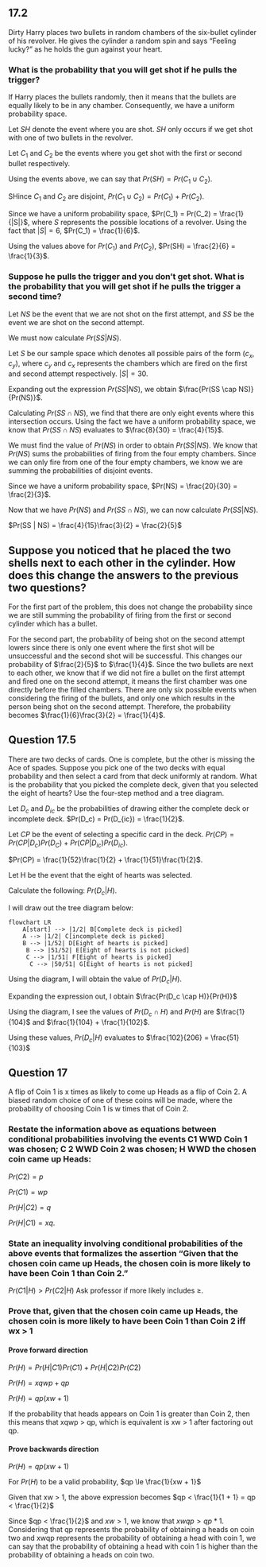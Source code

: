 ## 17.2

Dirty Harry places two bullets in random chambers of the six-bullet cylinder of his
revolver. He gives the cylinder a random spin and says “Feeling lucky?” as he
holds the gun against your heart.

### What is the probability that you will get shot if he pulls the trigger?

If Harry places the bullets randomly, then it means that the bullets are equally likely 
to be in any chamber. Consequently, we have a uniform probability space. 

Let $SH$ denote the event where you are shot. $SH$ only occurs if we get shot with one of two bullets 
in the revolver.

Let $C_1$ and $C_2$ be the events where you get shot with the first or second bullet respectively.

Using the events above, we can say that $Pr(SH) = Pr(C_1 \cup C_2)$.

SHince $C_1$ and $C_2$ are disjoint, $Pr(C_1 \cup C_2) = Pr(C_1) + Pr(C_2)$.

Since we have a uniform probability space, $Pr(C_1) = Pr(C_2) = \frac{1}{|S|}$, where 
$S$ represents the possible locations of a revolver. Using the fact that $|S| = 6$,
$Pr(C_1) = \frac{1}{6}$.

Using the values above for $Pr(C_1)$ and $Pr(C_2)$, $Pr(SH) = \frac{2}{6} = \frac{1}{3}$.

### Suppose he pulls the trigger and you don’t get shot. What is the probability that you will get shot if he pulls the trigger a second time?

Let $NS$ be the event that we are not shot on the first attempt, and $SS$  be the event 
we are shot on the second attempt.

We must now calculate $Pr(SS| NS)$.

Let $S$ be our sample space which denotes all possible pairs of the form $(c_x, c_y)$, where 
$c_y$ and $c_x$ represents the chambers which are fired on the first and second attempt respectively.
$|S| = 30$. 

Expanding out the expression $Pr(SS| NS)$, we obtain $\frac{Pr(SS \cap NS)}{Pr(NS)}$.

Calculating $Pr(SS \cap NS)$, we find that there are only eight events where this intersection occurs.
Using the fact we have a uniform probability space, we know that $Pr(SS \cap NS)$ evaluates
to $\frac{8}{30} = \frac{4}{15}$.

We must find the value of $Pr(NS)$ in order to obtain $Pr(SS| NS)$. We know that $Pr(NS)$ 
sums the probabilities of firing from the four empty chambers. Since we can only fire from one 
of the four empty chambers, we know we are summing the probabilities of disjoint events. 

Since we have a uniform probability space, $Pr(NS) = \frac{20}{30} = \frac{2}{3}$.

Now that we have $Pr(NS)$ and $Pr(SS \cap NS)$, we can now calculate
$Pr(SS| NS)$.

$Pr(SS | NS) = \frac{4}{15}\frac{3}{2} = \frac{2}{5}$ 

## Suppose you noticed that he placed the two shells next to each other in the cylinder. How does this change the answers to the previous two questions?

For the first part of the problem, this does not change the probability since we are still 
summing the probability of firing from the first or second cylinder which has a bullet.

For the second part, the probability of being shot on the second attempt lowers since 
there is only one event where the first shot will be unsuccessful and the second shot 
will be successful. This changes our probability of $\frac{2}{5}$ to $\frac{1}{4}$.
Since the two bullets are next to each other, we know that if we did not fire a bullet on 
the first attempt and fired one on the second attempt, it means the first chamber was one 
directly before the filled chambers. 
There are only six possible events when considering the firing of the bullets, and only 
one which results in the person being shot on the second attempt. 
Therefore, the probability becomes $\frac{1}{6}\frac{3}{2} = \frac{1}{4}$.


## Question 17.5 
There are two decks of cards. One is complete, but the other is missing the Ace
of spades. Suppose you pick one of the two decks with equal probability and then
select a card from that deck uniformly at random. What is the probability that you
picked the complete deck, given that you selected the eight of hearts? Use the
four-step method and a tree diagram.

Let $D_c$ and $D_{ic}$ be the probabilities of drawing either the complete deck or incomplete deck.
$Pr(D_c) = Pr(D_{ic}) = \frac{1}{2}$.

Let $CP$ be the event of selecting a specific card in the deck.
$Pr(CP) = Pr(CP | D_c)Pr(D_C) + Pr(CP|D_{ic})Pr(D_{ic})$.

$Pr(CP) = \frac{1}{52}\frac{1}{2} + \frac{1}{51}\frac{1}{2}$.

Let H be the event that the eight of hearts was selected.

Calculate the following: $Pr(D_c | H)$.

I will draw out the tree diagram below:

```mermaid
flowchart LR
    A[start] --> |1/2| B[Complete deck is picked]
    A --> |1/2| C[incomplete deck is picked]
    B --> |1/52| D[Eight of hearts is picked]
     B --> |51/52| E[Eight of hearts is not picked]
     C --> |1/51| F[Eight of hearts is picked]
      C --> |50/51| G[Eight of hearts is not picked]
```

Using the diagram, I will obtain the value of
$Pr(D_c | H)$.

Expanding the expression out, I obtain $\frac{Pr(D_c \cap H)}{Pr(H)}$

Using the diagram, I see the values of $Pr(D_c \cap H)$ and $Pr(H)$ are $\frac{1}{104}$ 
and $\frac{1}{104} + \frac{1}{102}$.

Using these values, $Pr(D_c | H)$ evaluates to $\frac{102}{206} = \frac{51}{103}$


## Question 17

A flip of Coin 1 is x times as likely to come up Heads as a flip of Coin 2. A
biased random choice of one of these coins will be made, where the probability of
choosing Coin 1 is w times that of Coin 2.

### Restate the information above as equations between conditional probabilities involving the events C1 WWD Coin 1 was chosen; C 2 WWD Coin 2 was chosen; H WWD the chosen coin came up Heads: 

$Pr(C2) = p$

$Pr(C1) = wp$

$Pr(H | C2) = q$

$Pr(H | C1) = xq$.

### State an inequality involving conditional probabilities of the above events that formalizes the assertion “Given that the chosen coin came up Heads, the chosen coin is more likely to have been Coin 1 than Coin 2.” 
$Pr(C1 | H) > Pr(C2 | H)$
Ask professor if more likely includes $\ge$.


### Prove that, given that the chosen coin came up Heads, the chosen coin is more likely to have been Coin 1 than Coin 2 iff wx > 1

#### Prove forward direction

$Pr(H) = Pr(H| C1)Pr(C1) + Pr(H| C2)Pr(C2)$

$Pr(H) = xqwp + qp$

$Pr(H) = qp(xw + 1)$

If the probability that heads appears on Coin 1 is greater than Coin 2, then this 
means that xqwp > qp, which is equivalent is xw > 1 after factoring out qp.

#### Prove backwards direction

$Pr(H) = qp(xw + 1)$

For $Pr(H)$ to be a valid probability, $qp \le \frac{1}{xw + 1}$

Given that xw > 1, the above expression becomes
$qp < \frac{1}{1 + 1} = qp < \frac{1}{2}$

Since $qp < \frac{1}{2}$ and $xw > 1$, we know that $xwqp > qp * 1$.
Considering that qp represents the probability of obtaining a heads on coin two and 
xwqp represents the probability of obtaining a head with coin 1, we can say that the 
probability of obtaining a head with coin 1 is higher than the probability of 
obtaining a heads on coin two.